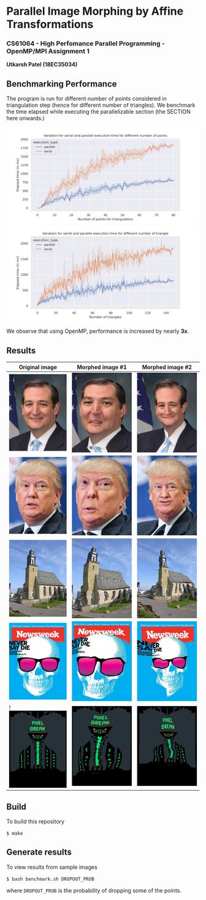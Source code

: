 # Parallel Image Morphing by Affine Transformations

### CS61064 - High Perfomance Parallel Programming - OpenMP/MPI Assignment 1

**Utkarsh Patel (18EC35034)**

## Benchmarking Performance

The program is run for different number of points considered in triangulation step 
(hence for different number of triangles). We benchmark the time elapsed while 
executing the parallelizable section (the SECTION here onwards.)

![number of points vs. elapsed time](./result/points-vs-elapsedtime.png)
![number of triangles vs. elapsed time](./result/triangles-vs-elapsedtime.png)

We observe that using OpenMP, performance is increased by nearly **3x**.

## Results

| Original image | Morphed image #1 | Morphed image #2 |
| -------------- | ---------------- | ---------------- |
| ![./data/man1.jpg](./data/man1.jpg) | ![./result/man1-points1-points2.jpg](./result/man1-points1-points2.jpg) | ![./result/man1-points2-points1.jpg](./result/man1-points2-points1.jpg) |
| ![./data/man2.jpg](./data/man2.jpg) | ![./result/man2-points1-points2.jpg](./result/man2-points1-points2.jpg) | ![./result/man2-points2-points1.jpg](./result/man2-points2-points1.jpg) |
| ![./data/villa.jpg](./data/villa.jpg) | ![./result/villa-points1-points2.jpg](./result/villa-points1-points2.jpg) | ![./result/villa-points2-points1.jpg](./result/villa-points2-points1.jpg) |
| ![./data/cover.jpg](./data/cover.jpg) | ![./result/cover-points1-points2.jpg](./result/cover-points1-points2.jpg) | ![./result/cover-points2-points1.jpg](./result/cover-points2-points1.jpg) |
! ![./data/game_screen.jpg](./data/game_screen.jpg) | ![./result/game_screen-points1-points2.jpg](./result/game_screen-points1-points2.jpg) | ![](./result/game_screen-points2-points1.jpg)

## Build

To build this repository
```shell
$ make
```

## Generate results

To view results from sample images
```shell
$ bash benchmark.sh DROPOUT_PROB
```
where `DROPOUT_PROB` is the probability of dropping some of the points.